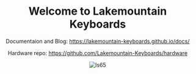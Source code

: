 <div align="center">

  # Welcome to Lakemountain Keyboards

  Documentaion and Blog: https://lakemountain-keyboards.github.io/docs/
  
  Hardware repo: https://github.com/Lakemountain-Keyboards/hardware
  
  ![ls65](https://user-images.githubusercontent.com/15632671/218985703-ac0def6f-d006-479b-9c9b-1d7214da15d0.jpeg)

</div>
